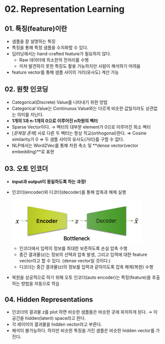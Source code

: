 # 02. Representation Learning



## 01. 특징(feature)이란

- 샘플을 잘 설명하는 특징
- 특징을 통해 특정 샘플을 수치화할 수 있다.
- 딥러닝에서는 hand-crafted feature가 필요하지 않다.
  - Raw 데이터에 최소한의 전처리를 수행
  - 미처 발견하지 못한 특징도 활용 가능하지만 사람이 해석하기 어려움
- feature vector를 통해 샘플 사이의 거리(유사도) 계산 가능



## 02. 원핫 인코딩

- Categorical(Discrete) Value를 나타내기 위한 방법
- Categorical Value는 Continuous Value와는 다르게 비슷한 값일지라도 상관없는 의미를 지닌다.
- **1개의 1과 n-1개의 0으로 이루어진 n차원의 벡터**
- Sparse Vector이다. → 벡터의 대부분 element가 0으로 이루어진 희소 벡터
- [*문제점 존재*] 서로 다른 두 벡터는 항상 직교(orthogonal)한다. ⇒ Cosine similarity가 0 ⇒ 두 샘플 사이의 유사도(거리)를 구할 수 없다.
- NLP에서는 Word2Vec를 통해 차원 축소 및 **dense vector(vector embedding)**로 표현



## 03. 오토 인코더

- **input과 output이 동일하도록 하는 과정!**

- 인코더(encoder)와 디코더(decoder)를 통해 압축과 해체 실행

  <img src="../Images/autoencoder.png" style="zoom:60%;" />

  - 인코더에서 입력의 정보를 최대한 보존하도록 손실 압축 수행
  - 중간 결과물(z)는 정보의 선택과 압축 발생, 그리고 입력에 대한 feature vector라고 할 수 있다. (dense vector일 것이다.)
  - 디코더는 중간 결과물(z)의 정보를 입력과 같아지도록 압축 해제(복원) 수행

- 복원을 성공적으로 하기 위해 오토 인코더(auto encoder)는 특징(feature)을 추출하는 방법을 자동으로 학습



## 04. Hidden Representations

- 인코더의 결과물 z를 plot 하면 비슷한 샘플들은 비슷한 곳에 위치하게 된다. → 이 공간을 hidden(latent) space라고 한다.
- 각 레이어의 결과물을 hidden vector라고 부른다.
- 해석이 불가능하다. 하지만 비슷한 특징을 가진 샘플은 비슷한 hidden vector를 가진다.